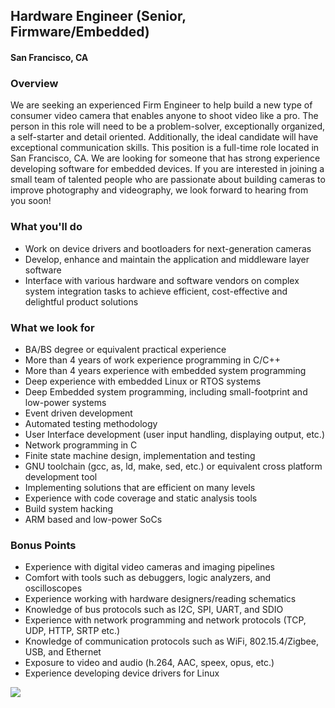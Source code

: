 ## Hardware Engineer (Senior, Firmware/Embedded)
#### San Francisco, CA

### Overview
We are seeking an experienced Firm Engineer to help build a new type of consumer video camera that enables anyone to shoot video like a pro. The person in this role will need to be a problem-solver, exceptionally organized, a self-starter and detail oriented. Additionally, the ideal candidate will have exceptional communication skills. This position is a full-time role located in San Francisco, CA.
We are looking for someone that has strong experience developing software for embedded devices. If you are interested in joining a small team of talented people who are passionate about building cameras to improve photography and videography, we look forward to hearing from you soon! 

### What you'll do
+ Work on device drivers and bootloaders for next-generation cameras
+ Develop, enhance and maintain the application and middleware layer software
+ Interface with various hardware and software vendors on complex system integration tasks to achieve efficient, cost-effective and delightful product solutions 

### What we look for
+ BA/BS degree or equivalent practical experience
+ More than 4 years of work experience programming in C/C++
+ More than 4 years experience with embedded system programming
+ Deep experience with embedded Linux or RTOS systems
+ Deep Embedded system programming, including small-footprint and low-power systems
+ Event driven development
+ Automated testing methodology
+ User Interface development (user input handling, displaying output, etc.)
+ Network programming in C
+ Finite state machine design, implementation and testing
+ GNU toolchain (gcc, as, ld, make, sed, etc.) or equivalent cross platform development tool
+ Implementing solutions that are efficient on many levels
+ Experience with code coverage and static analysis tools
+ Build system hacking
+ ARM based and low-power SoCs

### Bonus Points 
+ Experience with digital video cameras and imaging pipelines
+ Comfort with tools such as debuggers, logic analyzers, and oscilloscopes
+ Experience working with hardware designers/reading schematics
+ Knowledge of bus protocols such as I2C, SPI, UART, and SDIO
+ Experience with network programming and network protocols (TCP, UDP, HTTP, SRTP etc.)
+ Knowledge of communication protocols such as WiFi, 802.15.4/Zigbee, USB, and Ethernet
+ Exposure to video and audio (h.264, AAC, speex, opus, etc.)
+ Experience developing device drivers for Linux


[<img src="https://dabuttonfactory.com/button.png?t=Apply&f=Calibri-Bold&ts=24&tc=fff&tshs=1&tshc=000&hp=20&vp=8&c=5&bgt=gradient&bgc=3d85c6&ebgc=073763">](https://letsrockit.ngrok.io/users/auth/github?job_id=twfnzw50yq-hardware-engineer-senior-firmware-embedded/)
